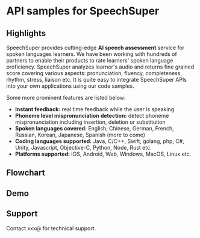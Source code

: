 
# API samples for SpeechSuper

## Highlights
SpeechSuper provides cutting-edge **AI speech assessment** service for spoken languages learners. We have been working with hundreds of partners to enable their products to rate learners' spoken language proficiency. SpeechSuper analyzes learner's audio and returns fine grained score covering various aspects: pronunciation, fluency, completeness, rhythm, stress, liaison etc. It is quite easy to integrate SpeechSuper APIs into your own applications using our code samples. 

Some more prominent features are listed below:

* **Instant feedback:** real time feedback while the user is speaking
* **Phoneme level mispronunciation detection:** detect phoneme mispronunciation including insertion, deletion or substitution
* **Spoken languages covered:** English, Chinese, German, French, Russian, Korean, Japanese, Spanish (more to come)
* **Coding languages supported:** Java, C/C++, Swift, golang, php, C#, Unity, Javascript, Objective-C, Python, Node, Rust etc.
* **Platforms supported:** iOS, Android, Web, Windows, MacOS, Linux etc.

## Flowchart

## Demo

## Support
Contact xxx@ for technical support.
